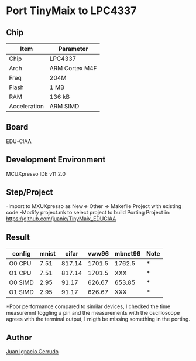 # Port TinyMaix to LPC4337

## Chip

| Item         | Parameter      |
| ------------ | -------------  | 
| Chip         | LPC4337        |
| Arch         | ARM Cortex M4F |
| Freq         | 204M           |
| Flash        | 1 MB	          |
| RAM          | 136 kB         |
| Acceleration | ARM SIMD       |

## Board

EDU-CIAA  


## Development Environment

MCUXpresso IDE v11.2.0

## Step/Project

-Import to MXUXpresso as New-> Other -> Makefile Project with existing code
-Modify project.mk to select project to build
Porting Project in:   
https://github.com/juanic/TinyMaix_EDUCIAA

## Result

| config  | mnist | cifar | vww96  | mbnet96 | Note |
| ------- | ----- | ----- | ------ | ------- | ---- |
| O0 CPU  | 7.51  | 817.14| 1701.5 | 1762.5  |   *  |
| O1 CPU  | 7.51  | 817.14| 1701.5 | XXX     |   *  |
| O0 SIMD | 2.95  | 91.17 | 626.67 | 653.85  |   *  |
| O1 SIMD | 2.95  | 91.17 | 626.67 | XXX     |   *  |

*Poor performance compared to similar devices, I checked the time measuremnt 
toggling a pin and the measurements with the oscilloscope agrees with the terminal 
output, I migth be missing something in the porting.

## Author

[Juan Ignacio Cerrudo](https://github.com/juanic) 

